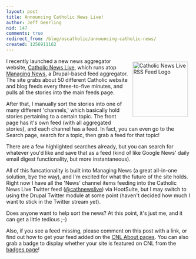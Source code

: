 ```yaml
---
layout: post
title: Announcing Catholic News Live!
author: Jeff Geerling
nid: 147
comments: true
redirect_from: /blog/oscatholic/announcing-catholic-news/
created: 1256911162
---
```

<p>
	<img align="right" alt="Catholic News Live RSS Feed Logo" height="150" hspace="10" src="/sites/opensourcecatholic.com/files/user-uploads/oscatholic/cnl-rss.png" vspace="10" width="150" />I recently launched a new news aggregator website, <a href="http://catholicnewslive.com/">Catholic News Live</a>, which runs atop <a href="http://managingnews.com/">Managing News</a>, a Drupal-based feed aggregator. The site grabs about 50 different Catholic website and blog feeds every three-to-five minutes, and pulls all the stories into the main feeds page.</p>
<p>
	After that, I manually sort the stories into one of many different &#39;channels,&#39; which basically hold stories pertaining to a certain topic. The front page has it&#39;s own feed (with all aggregated stories), and each channel has a feed. In fact, you can even go to the Search page, search for a topic, then grab a feed for that topic!</p>
<p>
	There are a few highlighted searches already, but you can search for whatever you&#39;d like and save that as a feed (kind of like Google News&#39; daily email digest functionality, but more instantaneous).</p>
<p>
	All of this funcationality is built into Managing News (a great all-in-one solution, bye the way), and I&#39;m excited for what the future of the site holds. Right now I have all the &#39;News&#39; channel items feeding into the Catholic News Live Twitter feed (<a href="http://twitter.com/cathnewslive">@cathnewslive</a>) via HootSuite, but I may switch to using the Drupal Twitter module at some point (haven&#39;t decided how much I want to stick in the Twitter stream yet).</p>
<p>
	Does anyone want to help sort the news? At this point, it&#39;s just me, and it can get a little tedious ;-)</p>
<p>
	Also, if you see a feed missing, please comment on this post with a link, or find out how to get your feed added on the <a href="http://catholicnewslive.com/node/1">CNL About pages</a>. You can also grab a badge to display whether your site is featured on CNL from the <a href="http://catholicnewslive.com/node/98">badges page</a>!</p>
